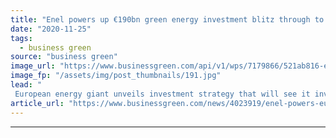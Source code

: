 ```yaml
---
title: "Enel powers up €190bn green energy investment blitz through to 2030"
date: "2020-11-25"
tags: 
  - business green
source: "business green"
image_url: "https://www.businessgreen.com/api/v1/wps/7179866/521ab816-e759-4844-bf99-94823af9bb11/5/0109-enel-185x114.jpg"
image_fp: "/assets/img/post_thumbnails/191.jpg"
lead: "
 European energy giant unveils investment strategy that will see it invest €160bn directly in green infrastructure, while leveraging a further €30bn from other parties ..."
article_url: "https://www.businessgreen.com/news/4023919/enel-powers-eur190bn-green-energy-investment-blitz-2030"
---
```


---
